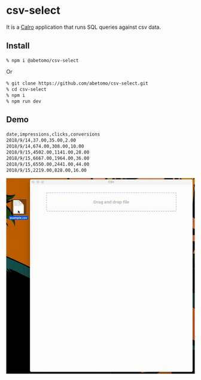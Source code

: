 # csv-select

It is a [Calro](https://github.com/GoogleChromeLabs/carlo) application that runs SQL queries against csv data.

## Install

```
% npm i @abetomo/csv-select
```

Or

```
% git clone https://github.com/abetomo/csv-select.git
% cd csv-select
% npm i
% npm run dev
```

## Demo

```csv:sample.csv
date,impressions,clicks,conversions
2018/9/14,37.00,35.00,2.00
2018/9/14,674.00,308.00,10.00
2018/9/15,4502.00,1141.00,28.00
2018/9/15,6667.00,1964.00,36.00
2018/9/15,6550.00,2441.00,44.00
2018/9/15,2219.00,828.00,16.00
```

![Demo](https://github.com/abetomo/csv-select/raw/master/docs/demo.gif)

